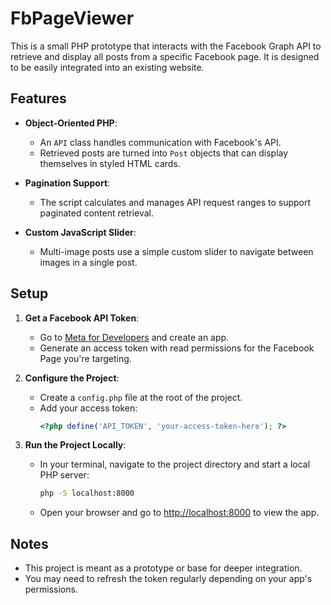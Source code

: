 # FbPageViewer

This is a small PHP prototype that interacts with the Facebook Graph API to retrieve and display all posts from a specific Facebook page. It is designed to be easily integrated into an existing website.

## Features

- **Object-Oriented PHP**:
    - An `API` class handles communication with Facebook's API.
    - Retrieved posts are turned into `Post` objects that can display themselves in styled HTML cards.

- **Pagination Support**:
    - The script calculates and manages API request ranges to support paginated content retrieval.

- **Custom JavaScript Slider**:
    - Multi-image posts use a simple custom slider to navigate between images in a single post.

## Setup

1. **Get a Facebook API Token**:
    - Go to [Meta for Developers](https://developers.facebook.com/) and create an app.
    - Generate an access token with read permissions for the Facebook Page you're targeting.

2. **Configure the Project**:
    - Create a `config.php` file at the root of the project.
    - Add your access token:
        ```php
        <?php define('API_TOKEN', 'your-access-token-here'); ?>
        ```

3. **Run the Project Locally**:
    - In your terminal, navigate to the project directory and start a local PHP server:
        ```bash
        php -S localhost:8000
        ```
    - Open your browser and go to [http://localhost:8000](http://localhost:8000) to view the app.

## Notes

- This project is meant as a prototype or base for deeper integration.
- You may need to refresh the token regularly depending on your app's permissions.
